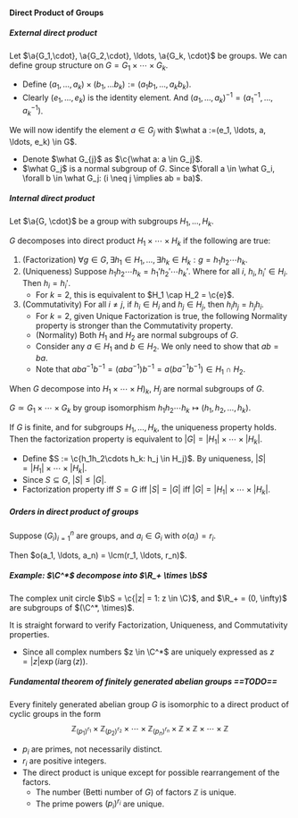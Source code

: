 #### Direct Product of Groups

##### External direct product

Let $\a{G_1,\cdot}, \a{G_2,\cdot}, \ldots, \a{G_k, \cdot}$ be groups. We can define group structure on $G = G_1 \times \cdots \times G_k$.

- Define $(a_1, \ldots, a_k) \times (b_1, \ldots b_k) := (a_1 b_1, \ldots, a_k b_k)$.
- Clearly $(e_1, \ldots, e_k)$ is the identity element. And $(a_1, \ldots, a_k)^{-1} = (a_1^{-1},\ldots, a_k^{-1})$.

We will now identify the element $a \in G_j$ with $\what a :=(e_1, \ldots, a, \ldots, e_k) \in G$.

- Denote $\what G_{j}$ as $\c{\what a: a \in G_j}$.
- $\what G_j$ is a normal subgroup of $G$. Since $\forall a \in \what G_i, \forall b \in \what G_j: (i \neq j \implies ab = ba)$.

##### Internal direct product

Let $\a{G, \cdot}$ be a group with subgroups $H_1, \ldots, H_k$.

$G$ decomposes into direct product $H_1 \times \cdots \times H_k$ if the following are true:

1. (Factorization) $\forall g \in G, \exists h_1 \in H_1, \ldots, \exists h_k \in H_k:  g = h_1 h_2 \cdots h_k$.
2. (Uniqueness) Suppose $h_1 h_2 \cdots h_k = h_1' h_2' \cdots h_k'$. Where for all $i$, $h_i, h_i' \in H_i$. Then $h_i = h_i'$.
   - For $k = 2$, this is equivalent to $H_1 \cap H_2 = \c{e}$.
3. (Commutativity) For all $i \neq j$, if $h_i \in H_i$ and $h_j \in H_j$, then $h_i h_j = h_j h_i$.
   - For $k = 2$, given Unique Factorization is true, the following Normality property is stronger than the Commutativity property.
   - (Normality) Both $H_1$ and $H_2$ are normal subgroups of $G$.
   - Consider any $a \in H_1$ and $b \in H_2$. We only need to show that $ab = ba$.
   - Note that $aba^{-1}b^{-1} = (aba^{-1})b^{-1} = a(ba^{-1}b^{-1}) \in H_1 \cap H_2$.

When $G$ decompose into $H_1 \times \cdots \times H)_k$, $H_j$ are normal subgroups of $G$.

$G \simeq G_1 \times \cdots \times G_k$ by group isomorphism $h_1h_2 \cdots h_k \mapsto (h_1, h_2, \ldots, h_k)$.

If $G$ is finite, and for subgroups $H_1, \ldots, H_k$, the uniqueness property holds. Then the factorization property is equivalent to $|G| = |H_1|\times \cdots \times |H_k|$.

- Define $S := \c{h_1h_2\cdots h_k: h_j \in H_j}$. By uniqueness, $|S| = |H_1| \times \cdots \times |H_k|$.
- Since $S \subseteq G$, $|S| \le |G|$.
- Factorization property iff $S = G$ iff $|S| = |G|$ iff $|G| = |H_1| \times \cdots \times |H_k|$.

##### Orders in direct product of groups

Suppose $(G_i)_{i = 1}^n$ are groups, and $a_i \in G_i$ with $o(a_i) = r_i$.

Then $o(a_1, \ldots, a_n) = \lcm(r_1, \ldots, r_n)$.

##### Example: $\C^*$ decompose into $\R_+ \times \bS$

The complex unit circle $\bS = \c{|z| = 1: z \in \C}$, and $\R_+ = (0, \infty)$ are subgroups of $(\C^*, \times)$.

It is straight forward to verify Factorization, Uniqueness, and Commutativity properties.

- Since all complex numbers $z \in \C^*$ are uniquely expressed as $z = |z| \exp(i \arg(z))$.

##### Fundamental theorem of finitely generated abelian groups ==TODO==

Every finitely generated abelian group $G$ is isomorphic to a direct product of cyclic groups in the form
$$
\mathbb{Z}_{\left(p_{1}\right)^{r_{1}}} \times \mathbb{Z}_{\left(p_{2}\right)^{r_{2}}} \times \cdots \times \mathbb{Z}_{\left(p_{n}\right)^{r_{n}}} \times \mathbb{Z} \times \mathbb{Z} \times \cdots \times \mathbb{Z}
$$

- $p_{i}$ are primes, not necessarily distinct.
- $r_{i}$ are positive integers. 
- The direct product is unique except for possible rearrangement of the factors.
  - The number (Betti number of $G$) of factors $\mathbb{Z}$ is unique.
  - The prime powers $\left(p_{i}\right)^{r_{i}}$ are unique.

